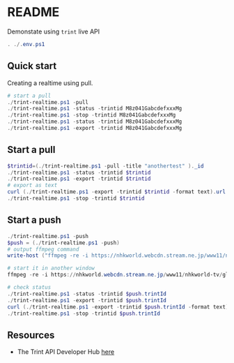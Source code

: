 # README

Demonstate using `trint` live API  

```ps1
. ./.env.ps1 
```

## Quick start

Creating a realtime using pull.  

```ps1
# start a pull
./trint-realtime.ps1 -pull   
./trint-realtime.ps1 -status -trintid M8z041GabcdefxxxMg 
./trint-realtime.ps1 -stop -trintid M8z041GabcdefxxxMg 
./trint-realtime.ps1 -status -trintid M8z041GabcdefxxxMg
./trint-realtime.ps1 -export -trintid M8z041GabcdefxxxMg
```

## Start a pull

```ps1
$trintid=(./trint-realtime.ps1 -pull -title "anothertest" )._id
./trint-realtime.ps1 -status -trintid $trintid
./trint-realtime.ps1 -export -trintid $trintid
# export as text
curl (./trint-realtime.ps1 -export -trintid $trintid -format text).url
./trint-realtime.ps1 -stop -trintid $trintid
```

## Start a push

```ps1
./trint-realtime.ps1 -push
$push = (./trint-realtime.ps1 -push)   
# output ffmpeg command
write-host ("ffmpeg -re -i https://nhkworld.webcdn.stream.ne.jp/www11/nhkworld-tv/global/2003458/live.m3u8 -f flv " + $push.streamUrl + "/" + $push.streamKey)

# start it in another window
ffmpeg -re -i https://nhkworld.webcdn.stream.ne.jp/www11/nhkworld-tv/global/2003458/live.m3u8 -f flv rtmps://stream.trint.com/live/xxxxxxxx-xxxx-xxxx-xxxx-xxxxxxxxxxxx

# check status
./trint-realtime.ps1 -status -trintid $push.trintId
./trint-realtime.ps1 -export -trintid $push.trintId
curl (./trint-realtime.ps1 -export -trintid $push.trintId -format text).url
./trint-realtime.ps1 -stop -trintid $push.trintId
```

## Resources

* The Trint API Developer Hub [here](https://dev.trint.com/)  
